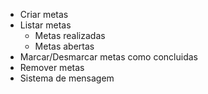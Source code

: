 - Criar metas
- Listar metas
  - Metas realizadas
  - Metas abertas
- Marcar/Desmarcar metas como concluidas
- Remover metas
- Sistema de mensagem
